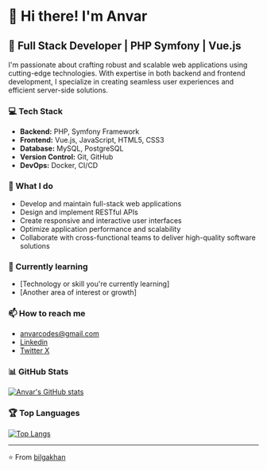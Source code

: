 # 👋 Hi there! I'm Anvar

## 🚀 Full Stack Developer | PHP Symfony | Vue.js

I'm passionate about crafting robust and scalable web applications using cutting-edge technologies. With expertise in both backend and frontend development, I specialize in creating seamless user experiences and efficient server-side solutions.

### 💻 Tech Stack

- **Backend:** PHP, Symfony Framework
- **Frontend:** Vue.js, JavaScript, HTML5, CSS3
- **Database:** MySQL, PostgreSQL
- **Version Control:** Git, GitHub
- **DevOps:** Docker, CI/CD

### 🔧 What I do

- Develop and maintain full-stack web applications
- Design and implement RESTful APIs
- Create responsive and interactive user interfaces
- Optimize application performance and scalability
- Collaborate with cross-functional teams to deliver high-quality software solutions

### 🌱 Currently learning

- [Technology or skill you're currently learning]
- [Another area of interest or growth]

### 📫 How to reach me

- anvarcodes@gmail.com
- [Linkedin](https://linkedin.com/in/bilgakhan)
- [Twitter X](https://twitter.com/bilgakhan)

### 📊 GitHub Stats

[![Anvar's GitHub stats](https://github-readme-stats.vercel.app/api?username=bilgakhan&show_icons=true&theme=radical)](https://github.com/anuraghazra/github-readme-stats)

### 🏆 Top Languages

[![Top Langs](https://github-readme-stats.vercel.app/api/top-langs/?username=bilgakhan&layout=compact&theme=radical)](https://github.com/anuraghazra/github-readme-stats)

---

⭐️ From [bilgakhan](https://github.com/bilgakhan)
